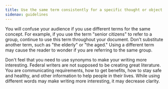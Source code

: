 ```yaml
---
title: Use the same term consistently for a specific thought or object
sidenav: guidelines
---
```


You will confuse your audience if you use different terms for the same concept. For example, if you use the term "senior citizens" to refer to a group, continue to use this term throughout your document. Don't substitute another term, such as "the elderly" or "the aged." Using a different term may cause the reader to wonder if you are referring to the same group.

Don't feel that you need to use synonyms to make your writing more interesting. Federal writers are not supposed to be creating great literature. You are communicating requirements, how to get benefits, how to stay safe and healthy, and other information to help people in their lives. While using different words may make writing more interesting, it may decrease clarity.
